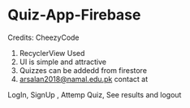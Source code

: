 # Quiz-App-Firebase
Credits: CheezyCode

1) RecyclerView Used
2) UI is simple and attractive
3) Quizzes can be addedd from firestore
4) arsalan2018@namal.edu.pk contact at


LogIn, SignUp , Attemp Quiz, See results and logout
